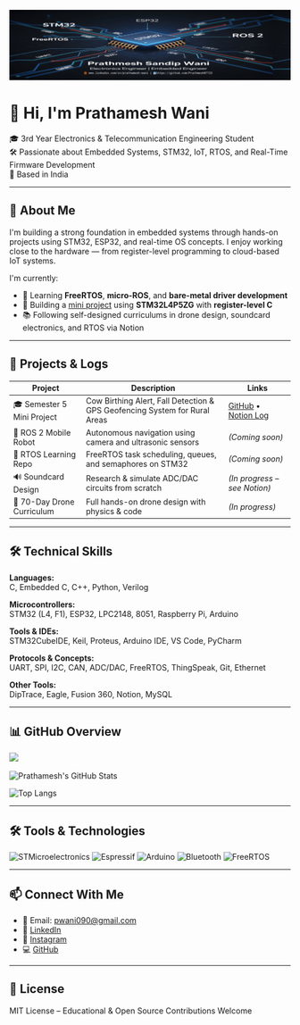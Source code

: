 ![Banner](./Cover-Image.png)

# 👋 Hi, I'm Prathamesh Wani

🎓 3rd Year Electronics & Telecommunication Engineering Student  
🛠️ Passionate about Embedded Systems, STM32, IoT, RTOS, and Real-Time Firmware Development  
📍 Based in India

---

## 🚀 About Me

I'm building a strong foundation in embedded systems through hands-on projects using STM32, ESP32, and real-time OS concepts. I enjoy working close to the hardware — from register-level programming to cloud-based IoT systems.

I'm currently:
- 🌱 Learning **FreeRTOS**, **micro-ROS**, and **bare-metal driver development**
- 🔧 Building a [mini project](https://github.com/prathmesh07123/MiniProject-Sem5-STM32-BareMetal) using **STM32L4P5ZG** with **register-level C**
- 📚 Following self-designed curriculums in drone design, soundcard electronics, and RTOS via Notion

---

## 📂 Projects & Logs

| Project | Description | Links |
|--------|-------------|--------|
| 🎓 Semester 5 Mini Project | Cow Birthing Alert, Fall Detection & GPS Geofencing System for Rural Areas | [GitHub](https://github.com/prathmesh07123/MiniProject-Sem5-STM32-BareMetal) • [Notion Log](https://www.notion.so/Mini-Project-Weekly-Log-Embedded-Systems-22fd5e68aa1780f4bacfd44b15a03610?source=copy_link) |
| 🤖 ROS 2 Mobile Robot | Autonomous navigation using camera and ultrasonic sensors | *(Coming soon)* |
| 🧠 RTOS Learning Repo | FreeRTOS task scheduling, queues, and semaphores on STM32 | *(Coming soon)* |
| 🔊 Soundcard Design | Research & simulate ADC/DAC circuits from scratch | *(In progress – see Notion)* |
| 🚁 70-Day Drone Curriculum | Full hands-on drone design with physics & code | *(In progress)* |

---

## 🛠 Technical Skills

**Languages:**  
C, Embedded C, C++, Python, Verilog

**Microcontrollers:**  
STM32 (L4, F1), ESP32, LPC2148, 8051, Raspberry Pi, Arduino

**Tools & IDEs:**  
STM32CubeIDE, Keil, Proteus, Arduino IDE, VS Code, PyCharm

**Protocols & Concepts:**  
UART, SPI, I2C, CAN, ADC/DAC, FreeRTOS, ThingSpeak, Git, Ethernet

**Other Tools:**  
DipTrace, Eagle, Fusion 360, Notion, MySQL

---

## 📊 GitHub Overview

![](https://komarev.com/ghpvc/?username=prathmesh07123&color=blue&style=flat-square)

![Prathamesh's GitHub Stats](https://github-readme-stats.vercel.app/api?username=prathmesh07123&show_icons=true&theme=tokyonight)

![Top Langs](https://github-readme-stats.vercel.app/api/top-langs/?username=prathmesh07123&layout=compact&theme=tokyonight)

---

## 🛠 Tools & Technologies

![STMicroelectronics](https://img.shields.io/badge/ST%20Microelectronics-03234B?style=for-the-badge&logo=STMicroelectronics&logoColor=white)
![Espressif](https://img.shields.io/badge/Espressif-E7352C?style=for-the-badge&logo=espressif&logoColor=white)
![Arduino](https://img.shields.io/badge/Arduino-00979D?style=for-the-badge&logo=arduino&logoColor=white)
![Bluetooth](https://img.shields.io/badge/Bluetooth-0082FC?style=for-the-badge&logo=bluetooth&logoColor=white)
![FreeRTOS](https://img.shields.io/badge/FreeRTOS-44CC11?style=for-the-badge&logo=FreeRTOS&logoColor=white)

---

## 📫 Connect With Me

- 📧 Email: pwani090@gmail.com  
- 💼 [LinkedIn](https://linkedin.com/in/prathamesh-wani-263795322)  
- 📸 [Instagram](https://instagram.com/your_username)  
- 💻 [GitHub](https://github.com/prathmesh07123)

---

## 📜 License

MIT License – Educational & Open Source Contributions Welcome
